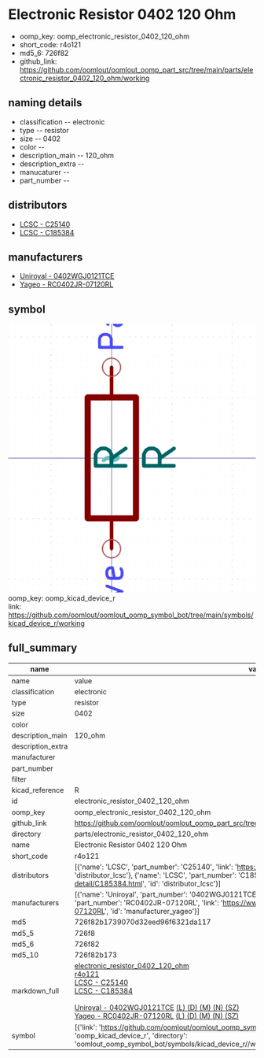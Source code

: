 # Electronic Resistor 0402 120 Ohm

  
* oomp_key: oomp_electronic_resistor_0402_120_ohm 
* short_code: r4o121
* md5_6: 726f82  
* github_link: https://github.com/oomlout/oomlout_oomp_part_src/tree/main/parts/electronic_resistor_0402_120_ohm/working  
## naming details
* classification -- electronic
* type -- resistor
* size -- 0402
* color -- 
* description_main -- 120_ohm
* description_extra -- 
* manucaturer -- 
* part_number -- 

## distributors
* [LCSC - C25140](https://lcsc.com/product-detail/C25140.html)  
* [LCSC - C185384](https://lcsc.com/product-detail/C185384.html)  

## manufacturers
* [Uniroyal - 0402WGJ0121TCE]()  
* [Yageo - RC0402JR-07120RL](https://www.yageo.com/en/Chart/Download/pdf/RC0402JR-07120RL)  

## symbol

![](symbol/0/working/working_600.png)  
oomp_key: oomp_kicad_device_r  
link: https://github.com/oomlout/oomlout_oomp_symbol_bot/tree/main/symbols/kicad_device_r/working  


## full_summary
| name | value | 
| --- | --- | 
| name | value | 
| classification | electronic | 
| type | resistor | 
| size | 0402 | 
| color |  | 
| description_main | 120_ohm | 
| description_extra |  | 
| manufacturer |  | 
| part_number |  | 
| filter |  | 
| kicad_reference | R | 
| id | electronic_resistor_0402_120_ohm | 
| oomp_key | oomp_electronic_resistor_0402_120_ohm | 
| github_link | https://github.com/oomlout/oomlout_oomp_part_src/tree/main/parts/electronic_resistor_0402_120_ohm/working | 
| directory | parts/electronic_resistor_0402_120_ohm | 
| name | Electronic Resistor 0402 120 Ohm | 
| short_code | r4o121 | 
| distributors | [{'name': 'LCSC', 'part_number': 'C25140', 'link': 'https://lcsc.com/product-detail/C25140.html', 'id': 'distributor_lcsc'}, {'name': 'LCSC', 'part_number': 'C185384', 'link': 'https://lcsc.com/product-detail/C185384.html', 'id': 'distributor_lcsc'}] | 
| manufacturers | [{'name': 'Uniroyal', 'part_number': '0402WGJ0121TCE', 'link': '', 'id': 'manufacturer_uniroyal'}, {'name': 'Yageo', 'part_number': 'RC0402JR-07120RL', 'link': 'https://www.yageo.com/en/Chart/Download/pdf/RC0402JR-07120RL', 'id': 'manufacturer_yageo'}] | 
| md5 | 726f82b1739070d32eed96f6321da117 | 
| md5_5 | 726f8 | 
| md5_6 | 726f82 | 
| md5_10 | 726f82b173 | 
| markdown_full | [electronic_resistor_0402_120_ohm](https://github.com/oomlout/oomlout_oomp_part_src/tree/main/parts/electronic_resistor_0402_120_ohm/working)<br>[r4o121](https://github.com/oomlout/oomlout_oomp_part_src/tree/main/parts/electronic_resistor_0402_120_ohm/working)<br>[LCSC - C25140<br>](https://lcsc.com/product-detail/C25140.html)[LCSC - C185384<br>](https://lcsc.com/product-detail/C185384.html)<br>[Uniroyal - 0402WGJ0121TCE]() [(L)  ](https://www.lcsc.com/search?q=0402WGJ0121TCE)[(D)  ](https://www.digikey.com/en/products?,keywords=0402WGJ0121TCE)[(M)  ](https://www.mouser.com/Search/Refine?Keyword=0402WGJ0121TCE)[(N)  ](https://www.newark.com/search?st=0402WGJ0121TCE)[(SZ)  ](https://so.szlcsc.com/global.html?k=0402WGJ0121TCE)<br>[Yageo - RC0402JR-07120RL](https://www.yageo.com/en/Chart/Download/pdf/RC0402JR-07120RL) [(L)  ](https://www.lcsc.com/search?q=RC0402JR-07120RL)[(D)  ](https://www.digikey.com/en/products?,keywords=RC0402JR-07120RL)[(M)  ](https://www.mouser.com/Search/Refine?Keyword=RC0402JR-07120RL)[(N)  ](https://www.newark.com/search?st=RC0402JR-07120RL)[(SZ)  ](https://so.szlcsc.com/global.html?k=RC0402JR-07120RL)<br> | 
| symbol | [{'link': 'https://github.com/oomlout/oomlout_oomp_symbol_bot/tree/main/symbols/kicad_device_r', 'oomp_key': 'oomp_kicad_device_r', 'directory': 'oomlout_oomp_symbol_bot/symbols/kicad_device_r//working/working.kicad_sym'}] | 
